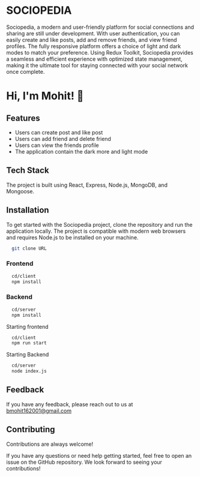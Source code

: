 
# SOCIOPEDIA

Sociopedia, a modern and user-friendly platform for social connections and sharing are still under development. With user authentication, you can easily create and like posts, add and remove friends, and view friend profiles. The fully responsive platform offers a choice of light and dark modes to match your preference. Using Redux Toolkit, Sociopedia provides a seamless and efficient experience with optimized state management, making it the ultimate tool for staying connected with your social network once complete.
# Hi, I'm Mohit! 👋

## Features
  * Users can create post and like post
  * Users can add friend and delete friend
  * Users can view the friends profile
  * The application contain the dark more and light mode
## Tech Stack

The project is built using React, Express, Node.js, MongoDB, and Mongoose.

## Installation

To get started with the Sociopedia project, clone the repository and run the application locally. The project is compatible with modern web browsers and requires Node.js to be installed on your machine.

```bash
  git clone URL 
```

### Frontend
```bash
  cd/client
  npm install
```

### Backend
```bash
  cd/server
  npm install
```    
 Starting frontend
```bash
  cd/client
  npm run start
```
Starting Backend
```bash
  cd/server
  node index.js
```
## Feedback

If you have any feedback, please reach out to us at bmohit162001@gmail.com


## Contributing

Contributions are always welcome!

If you have any questions or need help getting started, feel free to open an issue on the GitHub repository. We look forward to seeing your contributions!

